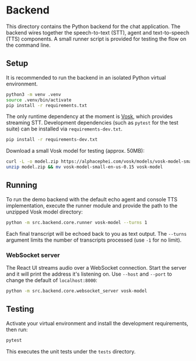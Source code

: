 # Backend

This directory contains the Python backend for the chat application. The backend wires together the speech-to-text (STT), agent and text-to-speech (TTS) components. A small runner script is provided for testing the flow on the command line.

## Setup

It is recommended to run the backend in an isolated Python virtual environment.

```bash
python3 -m venv .venv
source .venv/bin/activate
pip install -r requirements.txt
```

The only runtime dependency at the moment is [Vosk](https://alphacephei.com/vosk/), which provides streaming STT. Development dependencies (such as `pytest` for the test suite) can be installed via `requirements-dev.txt`.

```bash
pip install -r requirements-dev.txt
```

Download a small Vosk model for testing (approx. 50MB):

```bash
curl -L -o model.zip https://alphacephei.com/vosk/models/vosk-model-small-en-us-0.15.zip
unzip model.zip && mv vosk-model-small-en-us-0.15 vosk-model
```

## Running

To run the demo backend with the default echo agent and console TTS implementation, execute the runner module and provide the path to the unzipped Vosk model directory:

```bash
python -m src.backend.core.runner vosk-model --turns 1
```

Each final transcript will be echoed back to you as text output. The `--turns` argument limits the number of transcripts processed (use `-1` for no limit).

### WebSocket server

The React UI streams audio over a WebSocket connection. Start the server and it
will print the address it's listening on. Use `--host` and `--port` to change the
default of `localhost:8000`:

```bash
python -m src.backend.core.websocket_server vosk-model
```

## Testing

Activate your virtual environment and install the development requirements, then run:

```bash
pytest
```

This executes the unit tests under the `tests` directory.
